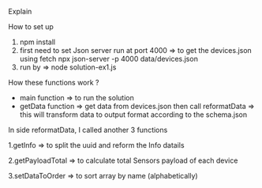 
Explain

How to set up 

1. npm install
2. first need to set Json server run at port 4000 => to get the devices.json using fetch
npx json-server -p 4000 data/devices.json
3. run by => node solution-ex1.js 
   
How these functions work ?

- main function => to run the solution
- getData function => get data from devices.json
then call reformatData => this will transform data to output format
according to the schema.json

In side reformatData,  I called another 3 functions

1.getInfo => to split the uuid and reform the Info datails

2.getPayloadTotal => to calculate total Sensors payload of each device

3.setDataToOrder => to sort array by name (alphabetically)

